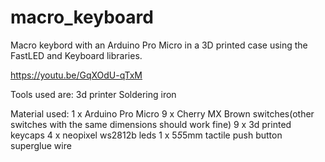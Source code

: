 # macro_keyboard
Macro keybord with an Arduino Pro Micro in a 3D printed case using the FastLED and Keyboard libraries.

https://youtu.be/GqXOdU-qTxM

Tools used are:
  3d printer
  Soldering iron

Material used:
  1 x Arduino Pro Micro
  9 x Cherry MX Brown switches(other switches with the same dimensions should work fine)
  9 x 3d printed keycaps
  4 x neopixel ws2812b leds
  1 x 5*5*5mm tactile push button
  superglue
  wire
